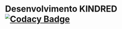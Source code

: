 # Desenvolvimento KINDRED [![Codacy Badge](https://api.codacy.com/project/badge/Grade/e00989d5562845e5bb298d6a282a5e4a)](https://www.codacy.com/app/iancl10/kindred?utm_source=github.com&amp;utm_medium=referral&amp;utm_content=iancl100/kindred&amp;utm_campaign=Badge_Grade)
